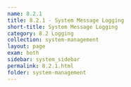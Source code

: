```yaml
---
name: 8.2.1
title: 8.2.1 - System Message Logging
short-title: System Message Logging
category: 8.2 Logging
collection: system-management
layout: page
exam: both
sidebar: system_sidebar
permalink: 8.2.1.html
folder: system-management
---
```


